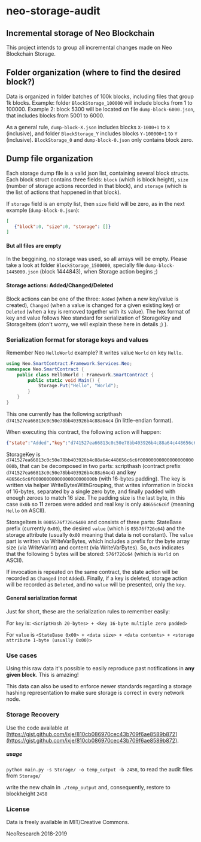 # neo-storage-audit
## Incremental storage of Neo Blockchain

This project intends to group all incremental changes made on Neo Blockchain Storage. 

## Folder organization (where to find the desired block?)
Data is organized in folder batches of 100k blocks, including files that group 1k blocks.
Example: folder `BlockStorage_100000` will include blocks from 1 to 100000.
Example 2: block 5300 will be located on file `dump-block-6000.json`, that includes blocks from 5001 to 6000.

As a general rule, `dump-block-X.json` includes blocks `X-1000+1` to `X` (inclusive), and folder `BlockStorage_Y` includes blocks `Y-100000+1` to `Y` (inclusive). `BlockStorage_0` and `dump-block-0.json` only contains block zero.

## Dump file organization
Each storage dump file is a valid json list, containing several block structs. Each block struct contains three fields: `block` (which is block height), `size` (number of storage actions recorded in that block), and `storage` (which is the list of actions that happened in that block). 

If `storage` field is an empty list, then `size` field will be zero, as in the next example (`dump-block-0.json`):
```json
[
   {"block":0, "size":0, "storage": []}
]
```

#### But all files are empty
In the beggining, no storage was used, so all arrays will be empty. Please take a look at folder `BlockStorage_1500000`, specially file `dump-block-1445000.json` (block 1444843), when Storage action begins ;)

#### Storage actions: Added/Changed/Deleted
Block actions can be one of the three: `Added` (when a new key/value is created), `Changed` (when a value is changed for a given existing key) or `Deleted` (when a key is removed together with its value).
The hex format of key and value follows Neo standard for serialization of StorageKey and StorageItem (don't worry, we will explain these here in details ;) ).

### Serialization format for storage keys and values
Remember Neo `HelloWorld` example? It writes value `World` on key `Hello`.

```cs
using Neo.SmartContract.Framework.Services.Neo;
namespace Neo.SmartContract {
    public class HelloWorld : Framework.SmartContract {
        public static void Main() {
            Storage.Put("Hello", "World");
        }
    }
}
```
This one currently has the following scripthash `d741527ea66813c0c50e78bb403926b4c88a64c4` (in little-endian format).

When executing this contract, the following action will happen:
```json
{"state":"Added","key":"d741527ea66813c0c50e78bb403926b4c88a64c448656c6c6f00000000000000000000000b","value":"0005576f726c6400"}
```

StorageKey is `d741527ea66813c0c50e78bb403926b4c88a64c448656c6c6f00000000000000000000000b`, that can be decomposed in two parts: scripthash (contract prefix `d741527ea66813c0c50e78bb403926b4c88a64c4`) and key `48656c6c6f00000000000000000000000b` (with 16-bytes padding).
The key is written via helper WriteBytesWithGrouping, that writes information in blocks of 16-bytes, separated by a single zero byte, and finally padded with enough zeroes to match 16 size. The padding size is the last byte, in this case `0x0b` so 11 zeroes were added and real key is only `48656c6c6f` (meaning `Hello` on ASCII).

StorageItem is `0005576f726c6400` and consists of three parts: StateBase prefix (currently `0x00`), the desired `value` (which is `05576f726c64`) and the storage attribute (usually `0x00` meaning that data is not constant). 
The `value` part is written via WriteVarBytes, which includes a prefix for the byte array size (via WriteVarInt) and content (via WriteVarBytes). So, `0x05` indicates that the following 5 bytes will be stored: `576f726c64` (which is `World` on ASCII). 

If invocation is repeated on the same contract, the state action will be recorded as `Changed` (not `Added`). 
Finally, if a key is deleted, storage action will be recorded as `Deleted`, and no `value` will be presented, only the `key`.

#### General serialization format
Just for short, these are the serialization rules to remember easily:

For `key` is:  `<ScriptHash 20-bytes> + <key 16-byte multiple zero padded>`

For `value` is `<StateBase 0x00> + <data size> + <data contents> + <storage attribute 1-byte (usually 0x00)>`

### Use cases
Using this raw data it's possible to easily reproduce past notifications in **any given block**. This is amazing!

This data can also be used to enforce newer standards regarding a storage hashing representation to make sure storage is correct in every network node.

### Storage Recovery

Use the code available at [https://gist.github.com/ixje/810cb086970cec43b709f6ae8589b872](https://gist.github.com/ixje/810cb086970cec43b709f6ae8589b872).

##### usage
`python main.py -s Storage/ -o temp_output -b 2458`, to read the audit files from `Storage/`

write the new chain in `./temp_output` and, consequently, restore to blockheight `2458`

### License
Data is freely available in MIT/Creative Commons.

NeoResearch 2018-2019
